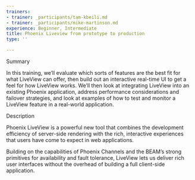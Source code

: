 ```yaml
---
trainers:
- trainer: _participants/tam-kbeili.md
- trainer: _participants/mike-martinson.md
experience: Beginner, Intermediate
title: Phoenix Liveview from prototype to production
type: ''

---
```

Summary

In this training, we’ll evaluate which sorts of features are the best fit for what LiveView can offer, then build out an interactive real-time UI to get a feel for how LiveView works. We’ll then look at integrating LiveView into an existing Phoenix application, address performance considerations and failover strategies, and look at examples of how to test and monitor a LiveView feature in a real-world application.

Description

Phoenix LiveView is a powerful new tool that combines the development efficiency of server-side rendering with the rich, interactive experiences that users have come to expect in web applications.

Building on the capabilities of Phoenix Channels and the BEAM’s strong primitives for availability and fault tolerance, LiveView lets us deliver rich user interfaces without the overhead of building a full client-side application.